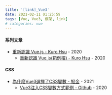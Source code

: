 ```yaml
---
title: '[link]_Vue3'
date: 2021-02-11 01:25:59
tags: [Vue, Vue3, 框架, link]
# categories: vue
---
```


#### 系列文章
  - [重新認識 Vue.js - Kuro Hsu](https://book.vue.tw/preface.html) - 2020
    - [重新認識 Vue.js(範例檔) - Kuro Hsu](https://github.com/kurotanshi/source-book-vue.js) - 2020


<!-- more -->
#### CSS
  - [為什麼Vue3選擇了CSS變數 - 掘金](https://juejin.cn/post/6916298446638940173) - 2021
    - [Vue3注入CSS變數方式範例 - Github](https://juejin.cn/post/6916298446638940173) - 2020
